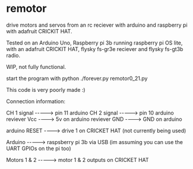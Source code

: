 # remotor
 drive motors and servos from an rc reciever with arduino and raspberry pi with adafruit CRICKIT HAT.

Tested on an Arduino Uno, Raspberry pi 3b running raspberry pi OS lite, with an adafruit CRICKIT HAT, flysky fs-gr3e reciever and flysky fs-gt3b radio.

WIP, not fully functional.

start the program with 
python ./forever.py remotor0_21.py

This code is very poorly made :)

Connection information:

CH 1 signal -----> pin 11 arduino
CH 2 signal -----> pin 10 arduino
reviever Vcc ----> 5v on arduino
reviever GND ----> GND on arduino

arduino RESET ----> drive 1 on CRICKET HAT (not currently being used)

Arduino -----> raspsberry pi 3b via USB (im assuming you can use the UART GPIOs on the pi too)

Motors 1 & 2 -----> motor 1 & 2 outputs on CRICKET HAT




